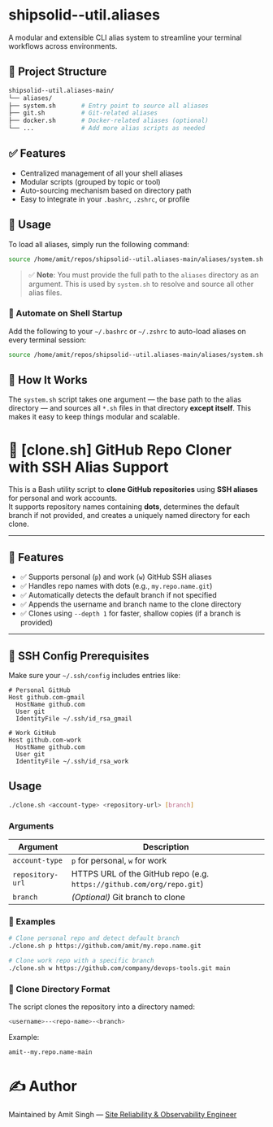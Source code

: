 
# shipsolid--util.aliases

A modular and extensible CLI alias system to streamline your terminal workflows across environments.

## 📁 Project Structure

```sh
shipsolid--util.aliases-main/
└── aliases/
├── system.sh       # Entry point to source all aliases
├── git.sh          # Git-related aliases
├── docker.sh       # Docker-related aliases (optional)
└── ...             # Add more alias scripts as needed
```

## ✅ Features

- Centralized management of all your shell aliases
- Modular scripts (grouped by topic or tool)
- Auto-sourcing mechanism based on directory path
- Easy to integrate in your `.bashrc`, `.zshrc`, or profile

## 🚀 Usage

To load all aliases, simply run the following command:

```bash
source /home/amit/repos/shipsolid--util.aliases-main/aliases/system.sh /home/amit/repos/shipsolid--util.aliases-main/aliases
```

> ✅ **Note**: You must provide the full path to the `aliases` directory as an argument. This is used by `system.sh` to resolve and source all other alias files.

### 🔄 Automate on Shell Startup

Add the following to your `~/.bashrc` or `~/.zshrc` to auto-load aliases on every terminal session:

```bash
source /home/amit/repos/shipsolid--util.aliases-main/aliases/system.sh /home/amit/repos/shipsolid--util.aliases-main/aliases
```

## 🧩 How It Works

The `system.sh` script takes one argument — the base path to the alias directory — and sources all `*.sh` files in that directory **except itself**. This makes it easy to keep things modular and scalable.

# 🔁 [clone.sh] GitHub Repo Cloner with SSH Alias Support

This is a Bash utility script to **clone GitHub repositories** using **SSH aliases** for personal and work accounts.  
It supports repository names containing **dots**, determines the default branch if not provided, and creates a uniquely named directory for each clone.

---

## 📂 Features

- ✅ Supports personal (`p`) and work (`w`) GitHub SSH aliases
- ✅ Handles repo names with dots (e.g., `my.repo.name.git`)
- ✅ Automatically detects the default branch if not specified
- ✅ Appends the username and branch name to the clone directory
- ✅ Clones using `--depth 1` for faster, shallow copies (if a branch is provided)

---

## 🔧 SSH Config Prerequisites

Make sure your `~/.ssh/config` includes entries like:

```ssh
# Personal GitHub
Host github.com-gmail
  HostName github.com
  User git
  IdentityFile ~/.ssh/id_rsa_gmail

# Work GitHub
Host github.com-work
  HostName github.com
  User git
  IdentityFile ~/.ssh/id_rsa_work
```

## Usage

```sh
./clone.sh <account-type> <repository-url> [branch]
```

### Arguments

| Argument         | Description                                                           |
| ---------------- | --------------------------------------------------------------------- |
| `account-type`   | `p` for personal, `w` for work                                        |
| `repository-url` | HTTPS URL of the GitHub repo (e.g. `https://github.com/org/repo.git`) |
| `branch`         | *(Optional)* Git branch to clone                                      |

### 🧪 Examples

```sh
# Clone personal repo and detect default branch
./clone.sh p https://github.com/amit/my.repo.name.git

# Clone work repo with a specific branch
./clone.sh w https://github.com/company/devops-tools.git main
```

### 📁 Clone Directory Format

The script clones the repository into a directory named:

```sh
<username>--<repo-name>-<branch>
```

Example:

```sh
amit--my.repo.name-main
```

# ✍️ Author

Maintained by Amit Singh — [Site Reliability & Observability Engineer](mailto:amitsingh007s@gmail.com)
